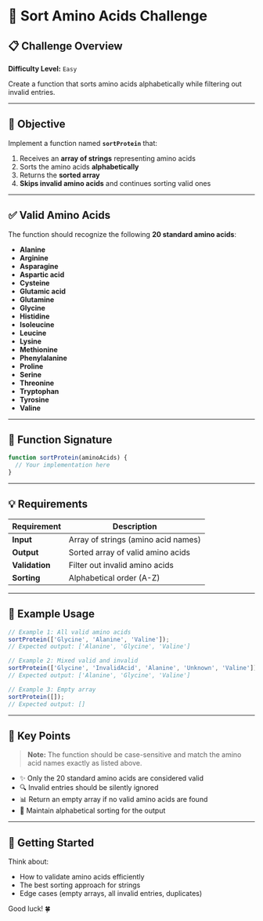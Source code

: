 # 🧬 Sort Amino Acids Challenge

## 📋 Challenge Overview

**Difficulty Level:** `Easy`

Create a function that sorts amino acids alphabetically while filtering out invalid entries.

---

## 🎯 Objective

Implement a function named **`sortProtein`** that:

1. Receives an **array of strings** representing amino acids
2. Sorts the amino acids **alphabetically**
3. Returns the **sorted array**
4. **Skips invalid amino acids** and continues sorting valid ones

---

## ✅ Valid Amino Acids

The function should recognize the following **20 standard amino acids**:

- **Alanine**
- **Arginine**
- **Asparagine**
- **Aspartic acid**
- **Cysteine**
- **Glutamic acid**
- **Glutamine**
- **Glycine**
- **Histidine**
- **Isoleucine**
- **Leucine**
- **Lysine**
- **Methionine**
- **Phenylalanine**
- **Proline**
- **Serine**
- **Threonine**
- **Tryptophan**
- **Tyrosine**
- **Valine**

---

## 📝 Function Signature

```javascript
function sortProtein(aminoAcids) {
  // Your implementation here
}
```

---

## 💡 Requirements

| Requirement | Description |
|------------|-------------|
| **Input** | Array of strings (amino acid names) |
| **Output** | Sorted array of valid amino acids |
| **Validation** | Filter out invalid amino acids |
| **Sorting** | Alphabetical order (A-Z) |

---

## 🧪 Example Usage

```javascript
// Example 1: All valid amino acids
sortProtein(['Glycine', 'Alanine', 'Valine']);
// Expected output: ['Alanine', 'Glycine', 'Valine']

// Example 2: Mixed valid and invalid
sortProtein(['Glycine', 'InvalidAcid', 'Alanine', 'Unknown', 'Valine']);
// Expected output: ['Alanine', 'Glycine', 'Valine']

// Example 3: Empty array
sortProtein([]);
// Expected output: []
```

---

## 🔑 Key Points

> **Note:** The function should be case-sensitive and match the amino acid names exactly as listed above.

- ✨ Only the 20 standard amino acids are considered valid
- 🔍 Invalid entries should be silently ignored
- 📊 Return an empty array if no valid amino acids are found
- 🎨 Maintain alphabetical sorting for the output

---

## 🚀 Getting Started

Think about:
- How to validate amino acids efficiently
- The best sorting approach for strings
- Edge cases (empty arrays, all invalid entries, duplicates)

Good luck! 🍀
